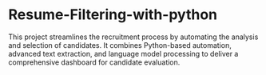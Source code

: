 # Resume-Filtering-with-python
This project streamlines the recruitment process by automating the analysis and selection of candidates. It combines Python-based automation, advanced text extraction, and language model processing to deliver a comprehensive dashboard for candidate evaluation.
